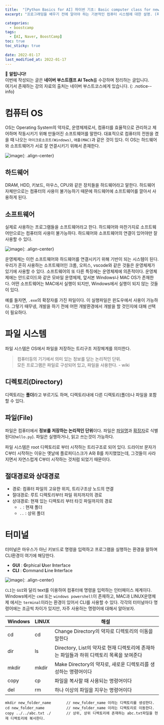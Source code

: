 ```yaml
---
title:  "[Python Basics for AI] 파이썬 기초: Basic computer class for newbies"
excerpt: "프로그래밍을 배우기 전에 알아야 하는 기본적인 컴퓨터 시스템에 대한 설명. (파일 시스템과 터미널 환경)"

categories:
  - boostcamp
tags:
  - [AI, Naver, BoostCamp]
toc: true
toc_sticky: true
 
date: 2022-01-17
last_modified_at: 2022-01-17
---
```

📌 **알립니다!**<br>
이번에 작성되는 글은 **네이버 부스트캠프 AI Tech**를 수강하며 정리하는 글입니다.<br>
여기서 존재하는 강의 자료의 출처는 네이버 부스트코스에게 있습니다.
{: .notice--info}

# 컴퓨터 OS
OS는 Operating System의 약자로, 운영체제로서, 컴퓨터를 효율적으로 관리하고 제어하며 작동시키기 위해 만들어진 소프트웨어를 말한다. 대표적으로 컴퓨터의 전원을 켰을 때 나오는 `마이크로소프트(Windows)`, `애플(MAC)`과 같은 것이 있다. 이 OS는 하드웨어와 소프트웨어가 서로 잘 연결시키기 위해서 존재한다.

![image](https://user-images.githubusercontent.com/91870042/147842341-ea9f5d8e-6fef-4f34-8a1a-2806b77ea0a4.png){: .align-center}

## 하드웨어  
DRAM, HDD, 키보드, 마우스, CPU와 같은 장치들을 하드웨어라고 말한다. 하드웨어 자체만으로는 컴퓨터의 사용이 불가능하기 때문에 하드웨어에 소프트웨어를 깔아서 사용하게 된다.

## 소프트웨어  
실제로 사용하는 프로그램들을 소프트웨어라고 한다. 하드웨어와 마찬가지로 소프트웨어만으로는 컴퓨터의 사용이 불가능하다. 하드웨어와 소프트웨어의 연결이 있어야만 잘 사용할 수 있다.

![image](https://user-images.githubusercontent.com/91870042/147842256-19a001d2-252d-4c05-baf4-3d366ffd3976.png){: .align-center}

운영체제는 이런 소프트웨어와 하드웨어를 연결시키기 위해 기반이 되는 시스템이 된다. 우리가 흔히 사용하는 소프트웨어인 크롬, 오피스, vscode와 같은 것들은 운영체제가 있기에 사용할 수 있다. 소프트웨어의 또 다른 특징에는 운영체제에 의존적이다. 운영체제에는 안드로이드와 같은 모바일 운영체제, 앞서본 Windows나 MAC OS가 존재한다. 어떤 소프트웨어는 MAC에서 실행이 되지만, Windows에서 실행이 되지 않는 것들이 있다. 

예를 들자면, `.exe`의 확장자를 가진 파일이다. 이 실행파일은 윈도우에서 사용이 가능하다. 그렇기 때무넹, 개발을 하기 전에 어떤 개발환경에서 개발을 할 것인지에 대해 선택이 필요하다.

# 파일 시스템
파일 시스템은 OS에서 파일을 저장하는 트리구조 저장체계를 의미한다.

> 컴퓨터등의 기기에서 의미 있는 정보를 담는 논리적인 단위.  
> 모든 프로그램은 파일로 구성되어 있고, 파일을 사용한다. - wiki

## 디렉토리(Directory)
디렉토리는 **폴더**라고 부르기도 하며, 디렉토리내에 다른 디렉토리(폴더)나 파일을 포함할 수 있다.

## 파일(File)
파일은 컴퓨터에서 **정보를 저장하는 논리적인 단위**이다. 파일은 <u>파일명</u>과 <u>확장자</u>로 식별된다(`hello.py`). 파일은 실행하거나, 읽고 쓰는것이 가능하다.

파일 시스템은 root 디렉토리로 부터 시작하는 트리구조로 되어 있다. 드라이브 문자가 C부터 시작하는 이유는 옛날에 플로피디스크가 A와 B를 차지했었는데, 그것들이 사라지면서 자연스럽게 C부터 시작하는 것처럼 되었기 때문이다.

## 절대경로와 상대경로
- 경로: 컴퓨터 파일의 고유한 위치, 트리구조상 노드의 연결
- 절대경로: 루트 디렉토리부터 파일 위치까지의 경로
- 상대경로: 현재 있는 디렉토리 부터 타깃 파일까지의 경로
    - `.` : 현재 폴더  
    - `..` : 상위 폴더

# 터미널
터미널은 마우스가 아닌 키보드로 명령을 입력하고 프로그램을 실행하는 환경을 말하며 CLI환경이 여기에 해당한다.
- **GUI** : **G**rphical **U**ser **I**nterface
- **CLI** : **C**ommand **L**ine **I**nterface

![image](https://user-images.githubusercontent.com/91870042/147842289-5275a5eb-d10c-4df3-8248-96c48cf0e35d.png){: .align-center}

`CLI`는 `GUI`와 달리 text를 이용하여 컴퓨터에 명령을 입력하는 인터페이스 체계이다. Windows에서는 `cmd` 또는 `windows powershell`이 존재하고, MAC과 LINUX운영체제 에서는 `terminal`이라는 환경이 있어서 CLI를 사용할 수 있다. 각각의 터미널마다 명령어에는 조금씩 차이가 있지만, 자주 사용하는 명령어에 대해서 알아보자.

|Windows|LINUX|해설|
|---|---|---|
|cd|cd|Change Directory의 약자로 디렉토리의 이동을 말한다|
|dir|ls|Directory, List의 약자로 현재 디렉토리에 존재하는 파일들과 하위 디렉토리 목록을 보여준다|
|mkdir|mkdir|Make Directory의 약자로, 새로운 디렉토리를 생성하는 명령어이다|
|copy|cp|파일을 복사할 때 사용되는 명령어이다|
|del|rm|하나 이상의 파일을 지우는 명령어이다|

```terminal
mkdir new_folder_name       // new_folder_name 이라는 디렉토리를 생성한다.
cd new_folder_name          // new_folder_name 이라는 디렉토리로 이동한다.
copy ../../abc.txt ./       // 상위, 상위 디렉토리에 존재하는 abc.txt파일을 현재 디렉토리에 복사한다.
```
